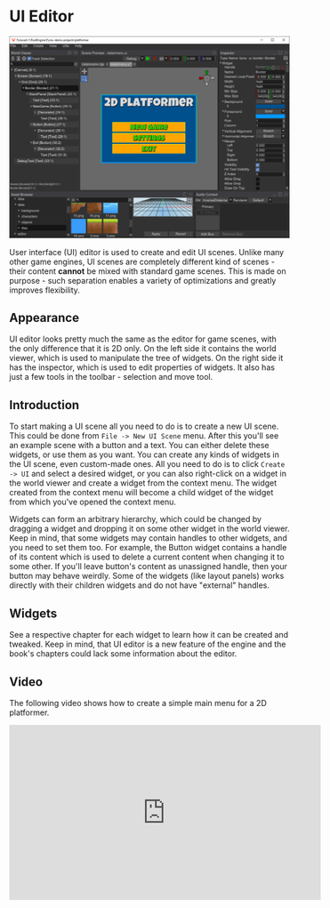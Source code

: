 # UI Editor

![UI Editor](ui_editor.png)

User interface (UI) editor is used to create and edit UI scenes. Unlike many other game engines, UI scenes are 
completely different kind of scenes - their content **cannot** be mixed with standard game scenes. This is
made on purpose - such separation enables a variety of optimizations and greatly improves flexibility.

## Appearance

UI editor looks pretty much the same as the editor for game scenes, with the only difference that it is 
2D only. On the left side it contains the world viewer, which is used to manipulate the tree of widgets.
On the right side it has the inspector, which is used to edit properties of widgets. It also has just a 
few tools in the toolbar - selection and move tool. 

## Introduction

To start making a UI scene all you need to do is to create a new UI scene. This could be done from 
`File -> New UI Scene` menu. After this you'll see an example scene with a button and a text. You can either
delete these widgets, or use them as you want. You can create any kinds of widgets in the UI scene, even 
custom-made ones. All you need to do is to click `Create -> UI` and select a desired widget, or you can also
right-click on a widget in the world viewer and create a widget from the context menu. The widget created
from the context menu will become a child widget of the widget from which you've opened the context menu.

Widgets can form an arbitrary hierarchy, which could be changed by dragging a widget and dropping it on some
other widget in the world viewer. Keep in mind, that some widgets may contain handles to other widgets, and 
you need to set them too. For example, the Button widget contains a handle of its content which is used to
delete a current content when changing it to some other. If you'll leave button's content as unassigned handle,
then your button may behave weirdly. Some of the widgets (like layout panels) works directly with their 
children widgets and do not have "external" handles.

## Widgets 

See a respective chapter for each widget to learn how it can be created and tweaked. Keep in mind, that UI 
editor is a new feature of the engine and the book's chapters could lack some information about the editor. 

## Video 

The following video shows how to create a simple main menu for a 2D platformer.

<iframe width="560" height="315" src="https://www.youtube.com/embed/qQTxEK5TTxM" title="YouTube video player" frameborder="0" allow="accelerometer; autoplay; clipboard-write; encrypted-media; gyroscope; picture-in-picture" allowfullscreen></iframe>
